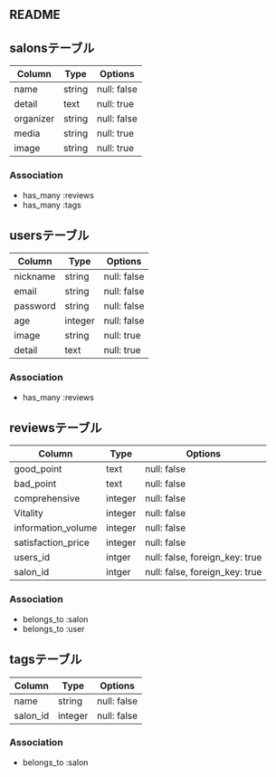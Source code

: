## README

## salonsテーブル

|Column|Type|Options|
|------|----|-------|
|name|string|null: false|
|detail|text|null: true|
|organizer|string|null: false|
|media|string|null: true|
|image|string|null: true|

### Association
- has_many :reviews
- has_many :tags

## usersテーブル

|Column|Type|Options|
|------|----|-------|
|nickname|string|null: false|
|email|string|null: false|
|password|string|null: false|
|age|integer|null: false|
|image|string|null: true|
|detail|text|null: true|

### Association
- has_many :reviews


## reviewsテーブル

|Column|Type|Options|
|------|----|-------|
|good_point|text|null: false|
|bad_point|text|null: false|
|comprehensive|integer|null: false|
|Vitality|integer|null: false|
|information_volume|integer|null: false|
|satisfaction_price|integer|null: false|
|users_id|intger|null: false, foreign_key: true|
|salon_id|intger|null: false, foreign_key: true|

### Association
- belongs_to :salon
- belongs_to :user

## tagsテーブル

|Column|Type|Options|
|------|----|-------|
|name|string|null: false|
|salon_id|integer|null: false|

### Association
- belongs_to :salon
